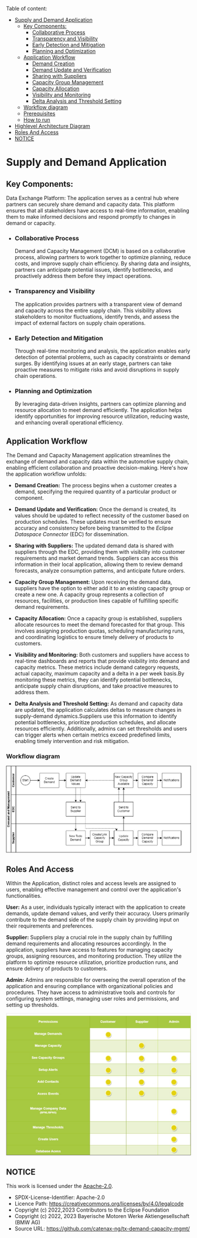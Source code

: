 Table of content:
- [Supply and Demand Application](#supply-and-demand-application)
  - [Key Components:](#key-components)
    - [Collaborative Process](#collaborative-process)
    - [Transparency and Visibility](#transparency-and-visibility)
    - [Early Detection and Mitigation](#early-detection-and-mitigation)
    - [Planning and Optimization](#planning-and-optimization)
  - [Application Workflow](#application-workflow)
    - [Demand Creation](#demand-creation)
    - [Demand Update and Verification](#demand-update-and-verification)
    - [Sharing with Suppliers](#sharing-with-suppliers)
    - [Capacity Group Management](#capacity-group-management)
    - [Capacity Allocation](#capacity-allocation)
    - [Visibility and Monitoring](#visibility-and-monitoring)
    - [Delta Analysis and Threshold Setting](#delta-analysis-and-threshold-setting)
  - [Workflow diagram](#workflow-diagram)
  - [Prerequisites](#prerequisites)
  - [How to run](#how-to-run)
- [Highlevel Architecture Diagram](#highlevel-architecture-diagram)
- [Roles And Access](#roles-and-access)
- [NOTICE](#notice)

# Supply and Demand Application

## Key Components:
Data Exchange Platform: The application serves as a central hub where partners can securely share demand and capacity data. This platform ensures that all stakeholders have access to real-time information, enabling them to make informed decisions and respond promptly to changes in demand or capacity.

- ### Collaborative Process
    Demand and Capacity Management (DCM) is based on a collaborative process, allowing partners to work together to optimize planning, reduce costs, and improve supply chain efficiency. By sharing data and insights, partners can anticipate potential issues, identify bottlenecks, and proactively address them before they impact operations.

- ### Transparency and Visibility
    The application provides partners with a transparent view of demand and capacity across the entire supply chain. This visibility allows stakeholders to monitor fluctuations, identify trends, and assess the impact of external factors on supply chain operations.

- ### Early Detection and Mitigation
    Through real-time monitoring and analysis, the application enables early detection of potential problems, such as capacity constraints or demand surges. By identifying issues at an early stage, partners can take proactive measures to mitigate risks and avoid disruptions in supply chain operations.

- ### Planning and Optimization 
    By leveraging data-driven insights, partners can optimize planning and resource allocation to meet demand efficiently. The application helps identify opportunities for improving resource utilization, reducing waste, and enhancing overall operational efficiency.

## Application Workflow
The Demand and Capacity Management application streamlines the exchange of demand and capacity data within the automotive supply chain, enabling efficient collaboration and proactive decision-making. Here's how the application workflow unfolds:

- **Demand Creation:** The process begins when a customer creates a demand, specifying the required quantity of a particular product or component.

- **Demand Update and Verification:** Once the demand is created, its values should be updated to reflect necessity of the customer based on production schedules. These updates must be verified to ensure accuracy and consistency before being transmitted to the *Eclipse Dataspace Connector* (EDC) for dissemination.

- **Sharing with Suppliers:** The updated demand data is shared with suppliers through the EDC, providing them with visibility into customer requirements and market demand trends. Suppliers can access this information in their local application, allowing them to review demand forecasts, analyze consumption patterns, and anticipate future orders.

- **Capacity Group Management:** Upon receiving the demand data, suppliers have the option to either add it to an existing capacity group or create a new one. A capacity group represents a collection of resources, facilities, or production lines capable of fulfilling specific demand requirements. 

- **Capacity Allocation:** Once a capacity group is established, suppliers allocate resources to meet the demand forecasted for that group. This involves assigning production quotas, scheduling manufacturing runs, and coordinating logistics to ensure timely delivery of products to customers.

- **Visibility and Monitoring:** Both customers and suppliers have access to real-time dashboards and reports that provide visibility into demand and capacity metrics. These metrics include demand category requests, actual capacity, maximum capacity and a delta in a per week basis.By monitoring these metrics, they can identify potential bottlenecks, anticipate supply chain disruptions, and take proactive measures to address them.

- **Delta Analysis and Threshold Setting:** As demand and capacity data are updated, the application calculates deltas to measure changes in supply-demand dynamics.Suppliers use this information to identify potential bottlenecks, prioritize production schedules, and allocate resources efficiently. Additionally, admins can set thresholds and users can trigger alerts when certain metrics exceed predefined limits, enabling timely intervention and risk mitigation.

### Workflow diagram
![Workflow Diagram](images/AppFlow2.jpg "Workflow Diagram")


## Roles And Access 
Within the Application, distinct roles and access levels are assigned to users, enabling effective management and control over the application's functionalities.

**User:** As a user, individuals typically interact with the application to create demands, update demand values, and verify their accuracy. Users primarily contribute to the demand side of the supply chain by providing input on their requirements and preferences.

**Supplier:** Suppliers play a crucial role in the supply chain by fulfilling demand requirements and allocating resources accordingly. In the application, suppliers have access to features for managing capacity groups, assigning resources, and monitoring production. They utilize the platform to optimize resource utilization, prioritize production runs, and ensure delivery of products to customers.

**Admin:** Admins are responsible for overseeing the overall operation of the application and ensuring compliance with organizational policies and procedures. They have access to administrative tools and controls for configuring system settings, managing user roles and permissions, and setting up thresholds.



![Roles and Capabilites](images/RolesAcess.jpg "Roles and Capabilities Diagram")

## NOTICE

This work is licensed under the [Apache-2.0](https://www.apache.org/licenses/LICENSE-2.0).

- SPDX-License-Identifier: Apache-2.0
- Licence Path: https://creativecommons.org/licenses/by/4.0/legalcode
- Copyright (c) 2022,2023 Contributors to the Eclipse Foundation
- Copyright (c) 2022, 2023 Bayerische Motoren Werke Aktiengesellschaft (BMW AG)
- Source URL: https://github.com/catenax-ng/tx-demand-capacity-mgmt/